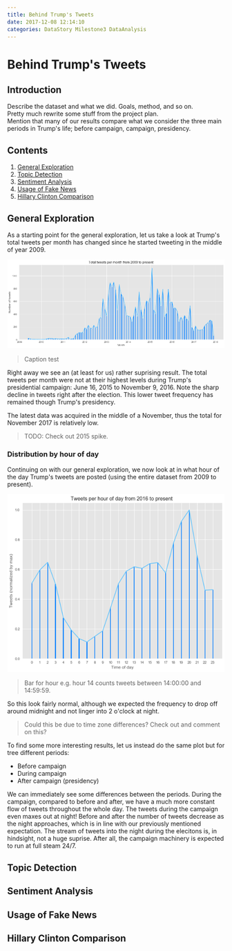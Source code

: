 ```yaml
---
title: Behind Trump's Tweets
date: 2017-12-08 12:14:10
categories: DataStory Milestone3 DataAnalysis
---
```


# Behind Trump's Tweets

## Introduction

Describe the dataset and what we did. Goals, method, and so on.  
Pretty much rewrite some stuff from the project plan.  
Mention that many of our results compare what we consider the three main periods in Trump's life; before campaign, campaign, presidency.

## Contents
1. [General Exploration](#general-exploration)
2. [Topic Detection](#topic-detection)
3. [Sentiment Analysis](#sentiment-analysis)
4. [Usage of Fake News](#sentiment-analysis)
5. [Hillary Clinton Comparison](#hillary-clinton-comparison)


## General Exploration

As a starting point for the general exploration, let us take a look at Trump's total tweets per month has changed since he started tweeting in the middle of year 2009.

![Trump's total tweets per month since year 2009.](/assets/total_month.png)

> Caption test

Right away we see an (at least for us) rather suprising result. The total tweets per month were not at their highest levels during Trump's presidential campaign: June 16, 2015 to November 9, 2016. Note the sharp decline in tweets right after the election. This lower tweet frequency has remained though Trump's presidency.

The latest data was acquired in the middle of a November, thus the total for November 2017 is relatively low.

>TODO: Check out 2015 spike.

### Distribution by hour of day

Continuing on with our general exploration, we now look at in what hour of the day Trump's tweets are posted (using the entire dataset from 2009 to present).

![Trump's tweets per hour of day since year 2009.](/assets/hour_of_day.png)  
> Bar for hour e.g. hour 14 counts tweets between 14:00:00 and 14:59:59.

So this look fairly normal, although we expected the frequency to drop off around midnight and not linger into 2 o'clock at night.

> Could this be due to time zone differences? Check out and comment on this?

To find some more interesting results, let us instead do the same plot but for tree different periods: 
* Before campaign
* During campaign
* After campaign (presidency)

We can immediately see some differences between the periods. During the campaign, compared to before and after, we have a much more constant flow of tweets throughout the whole day. The tweets during the campaign even maxes out at night! Before and after the number of tweets decrease as the night approaches, which is in line with our previously mentioned expectation. The stream of tweets into the night during the elecitons is, in hindsight, not a huge suprise. After all, the campaign machinery is expected to run at full steam 24/7.


## Topic Detection

## Sentiment Analysis

## Usage of Fake News

## Hillary Clinton Comparison

